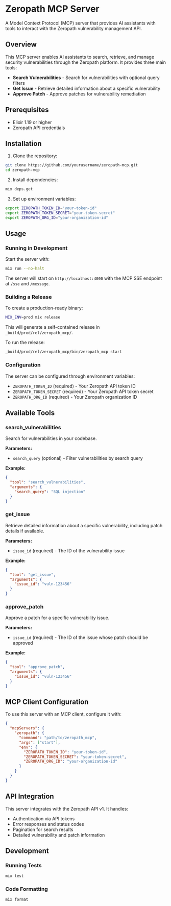 # Zeropath MCP Server

A Model Context Protocol (MCP) server that provides AI assistants with tools to interact with the Zeropath vulnerability management API.

## Overview

This MCP server enables AI assistants to search, retrieve, and manage security vulnerabilities through the Zeropath platform. It provides three main tools:

- **Search Vulnerabilities** - Search for vulnerabilities with optional query filters
- **Get Issue** - Retrieve detailed information about a specific vulnerability
- **Approve Patch** - Approve patches for vulnerability remediation

## Prerequisites

- Elixir 1.19 or higher
- Zeropath API credentials

## Installation

1. Clone the repository:
```bash
git clone https://github.com/yourusername/zeropath-mcp.git
cd zeropath-mcp
```

2. Install dependencies:
```bash
mix deps.get
```

3. Set up environment variables:
```bash
export ZEROPATH_TOKEN_ID="your-token-id"
export ZEROPATH_TOKEN_SECRET="your-token-secret"
export ZEROPATH_ORG_ID="your-organization-id"
```

## Usage

### Running in Development

Start the server with:
```bash
mix run --no-halt
```

The server will start on `http://localhost:4000` with the MCP SSE endpoint at `/sse` and `/message`.

### Building a Release

To create a production-ready binary:

```bash
MIX_ENV=prod mix release
```

This will generate a self-contained release in `_build/prod/rel/zeropath_mcp/`.

To run the release:
```bash
_build/prod/rel/zeropath_mcp/bin/zeropath_mcp start
```

### Configuration

The server can be configured through environment variables:

- `ZEROPATH_TOKEN_ID` (required) - Your Zeropath API token ID
- `ZEROPATH_TOKEN_SECRET` (required) - Your Zeropath API token secret
- `ZEROPATH_ORG_ID` (required) - Your Zeropath organization ID

## Available Tools

### search_vulnerabilities

Search for vulnerabilities in your codebase.

**Parameters:**
- `search_query` (optional) - Filter vulnerabilities by search query

**Example:**
```json
{
  "tool": "search_vulnerabilities",
  "arguments": {
    "search_query": "SQL injection"
  }
}
```

### get_issue

Retrieve detailed information about a specific vulnerability, including patch details if available.

**Parameters:**
- `issue_id` (required) - The ID of the vulnerability issue

**Example:**
```json
{
  "tool": "get_issue",
  "arguments": {
    "issue_id": "vuln-123456"
  }
}
```

### approve_patch

Approve a patch for a specific vulnerability issue.

**Parameters:**
- `issue_id` (required) - The ID of the issue whose patch should be approved

**Example:**
```json
{
  "tool": "approve_patch",
  "arguments": {
    "issue_id": "vuln-123456"
  }
}
```

## MCP Client Configuration

To use this server with an MCP client, configure it with:

```json
{
  "mcpServers": {
    "zeropath": {
      "command": "path/to/zeropath_mcp",
      "args": ["start"],
      "env": {
        "ZEROPATH_TOKEN_ID": "your-token-id",
        "ZEROPATH_TOKEN_SECRET": "your-token-secret",
        "ZEROPATH_ORG_ID": "your-organization-id"
      }
    }
  }
}
```

## API Integration

This server integrates with the Zeropath API v1. It handles:

- Authentication via API tokens
- Error responses and status codes
- Pagination for search results
- Detailed vulnerability and patch information

## Development

### Running Tests

```bash
mix test
```

### Code Formatting

```bash
mix format
```
